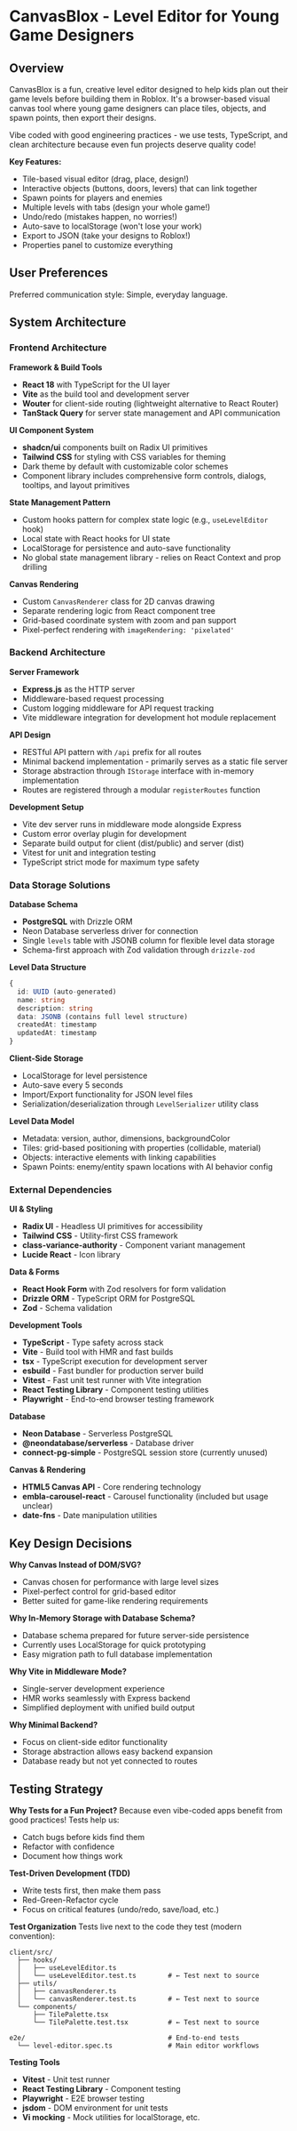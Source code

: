 # CanvasBlox - Level Editor for Young Game Designers

## Overview

CanvasBlox is a fun, creative level editor designed to help kids plan out their game levels before building them in Roblox. It's a browser-based visual canvas tool where young game designers can place tiles, objects, and spawn points, then export their designs.

Vibe coded with good engineering practices - we use tests, TypeScript, and clean architecture because even fun projects deserve quality code!

**Key Features:**
- Tile-based visual editor (drag, place, design!)
- Interactive objects (buttons, doors, levers) that can link together
- Spawn points for players and enemies
- Multiple levels with tabs (design your whole game!)
- Undo/redo (mistakes happen, no worries!)
- Auto-save to localStorage (won't lose your work)
- Export to JSON (take your designs to Roblox!)
- Properties panel to customize everything

## User Preferences

Preferred communication style: Simple, everyday language.

## System Architecture

### Frontend Architecture

**Framework & Build Tools**
- **React 18** with TypeScript for the UI layer
- **Vite** as the build tool and development server
- **Wouter** for client-side routing (lightweight alternative to React Router)
- **TanStack Query** for server state management and API communication

**UI Component System**
- **shadcn/ui** components built on Radix UI primitives
- **Tailwind CSS** for styling with CSS variables for theming
- Dark theme by default with customizable color schemes
- Component library includes comprehensive form controls, dialogs, tooltips, and layout primitives

**State Management Pattern**
- Custom hooks pattern for complex state logic (e.g., `useLevelEditor` hook)
- Local state with React hooks for UI state
- LocalStorage for persistence and auto-save functionality
- No global state management library - relies on React Context and prop drilling

**Canvas Rendering**
- Custom `CanvasRenderer` class for 2D canvas drawing
- Separate rendering logic from React component tree
- Grid-based coordinate system with zoom and pan support
- Pixel-perfect rendering with `imageRendering: 'pixelated'`

### Backend Architecture

**Server Framework**
- **Express.js** as the HTTP server
- Middleware-based request processing
- Custom logging middleware for API request tracking
- Vite middleware integration for development hot module replacement

**API Design**
- RESTful API pattern with `/api` prefix for all routes
- Minimal backend implementation - primarily serves as a static file server
- Storage abstraction through `IStorage` interface with in-memory implementation
- Routes are registered through a modular `registerRoutes` function

**Development Setup**
- Vite dev server runs in middleware mode alongside Express
- Custom error overlay plugin for development
- Separate build output for client (dist/public) and server (dist)
- Vitest for unit and integration testing
- TypeScript strict mode for maximum type safety

### Data Storage Solutions

**Database Schema**
- **PostgreSQL** with Drizzle ORM
- Neon Database serverless driver for connection
- Single `levels` table with JSONB column for flexible level data storage
- Schema-first approach with Zod validation through `drizzle-zod`

**Level Data Structure**
```typescript
{
  id: UUID (auto-generated)
  name: string
  description: string
  data: JSONB (contains full level structure)
  createdAt: timestamp
  updatedAt: timestamp
}
```

**Client-Side Storage**
- LocalStorage for level persistence
- Auto-save every 5 seconds
- Import/Export functionality for JSON level files
- Serialization/deserialization through `LevelSerializer` utility class

**Level Data Model**
- Metadata: version, author, dimensions, backgroundColor
- Tiles: grid-based positioning with properties (collidable, material)
- Objects: interactive elements with linking capabilities
- Spawn Points: enemy/entity spawn locations with AI behavior config

### External Dependencies

**UI & Styling**
- **Radix UI** - Headless UI primitives for accessibility
- **Tailwind CSS** - Utility-first CSS framework
- **class-variance-authority** - Component variant management
- **Lucide React** - Icon library

**Data & Forms**
- **React Hook Form** with Zod resolvers for form validation
- **Drizzle ORM** - TypeScript ORM for PostgreSQL
- **Zod** - Schema validation

**Development Tools**
- **TypeScript** - Type safety across stack
- **Vite** - Build tool with HMR and fast builds
- **tsx** - TypeScript execution for development server
- **esbuild** - Fast bundler for production server build
- **Vitest** - Fast unit test runner with Vite integration
- **React Testing Library** - Component testing utilities
- **Playwright** - End-to-end browser testing framework

**Database**
- **Neon Database** - Serverless PostgreSQL
- **@neondatabase/serverless** - Database driver
- **connect-pg-simple** - PostgreSQL session store (currently unused)

**Canvas & Rendering**
- **HTML5 Canvas API** - Core rendering technology
- **embla-carousel-react** - Carousel functionality (included but usage unclear)
- **date-fns** - Date manipulation utilities

## Key Design Decisions

**Why Canvas Instead of DOM/SVG?**
- Canvas chosen for performance with large level sizes
- Pixel-perfect control for grid-based editor
- Better suited for game-like rendering requirements

**Why In-Memory Storage with Database Schema?**
- Database schema prepared for future server-side persistence
- Currently uses LocalStorage for quick prototyping
- Easy migration path to full database implementation

**Why Vite in Middleware Mode?**
- Single-server development experience
- HMR works seamlessly with Express backend
- Simplified deployment with unified build output

**Why Minimal Backend?**
- Focus on client-side editor functionality
- Storage abstraction allows easy backend expansion
- Database ready but not yet connected to routes

## Testing Strategy

**Why Tests for a Fun Project?**
Because even vibe-coded apps benefit from good practices! Tests help us:
- Catch bugs before kids find them
- Refactor with confidence
- Document how things work

**Test-Driven Development (TDD)**
- Write tests first, then make them pass
- Red-Green-Refactor cycle
- Focus on critical features (undo/redo, save/load, etc.)

**Test Organization**
Tests live next to the code they test (modern convention):
```
client/src/
  ├── hooks/
  │   ├── useLevelEditor.ts
  │   └── useLevelEditor.test.ts        # ← Test next to source
  ├── utils/
  │   ├── canvasRenderer.ts
  │   └── canvasRenderer.test.ts        # ← Test next to source
  └── components/
      ├── TilePalette.tsx
      └── TilePalette.test.tsx          # ← Test next to source

e2e/                                    # End-to-end tests
  └── level-editor.spec.ts              # Main editor workflows
```

**Testing Tools**
- **Vitest** - Unit test runner
- **React Testing Library** - Component testing
- **Playwright** - E2E browser testing
- **jsdom** - DOM environment for unit tests
- **Vi mocking** - Mock utilities for localStorage, etc.